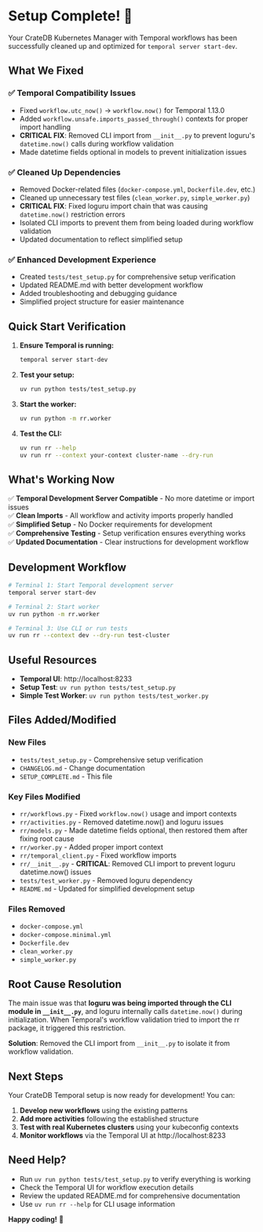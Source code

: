 # Setup Complete! 🎉

Your CrateDB Kubernetes Manager with Temporal workflows has been successfully cleaned up and optimized for `temporal server start-dev`.

## What We Fixed

### ✅ Temporal Compatibility Issues
- Fixed `workflow.utc_now()` → `workflow.now()` for Temporal 1.13.0
- Added `workflow.unsafe.imports_passed_through()` contexts for proper import handling
- **CRITICAL FIX**: Removed CLI import from `__init__.py` to prevent loguru's `datetime.now()` calls during workflow validation
- Made datetime fields optional in models to prevent initialization issues

### ✅ Cleaned Up Dependencies
- Removed Docker-related files (`docker-compose.yml`, `Dockerfile.dev`, etc.)
- Cleaned up unnecessary test files (`clean_worker.py`, `simple_worker.py`)
- **CRITICAL FIX**: Fixed loguru import chain that was causing `datetime.now()` restriction errors
- Isolated CLI imports to prevent them from being loaded during workflow validation
- Updated documentation to reflect simplified setup

### ✅ Enhanced Development Experience
- Created `tests/test_setup.py` for comprehensive setup verification
- Updated README.md with better development workflow
- Added troubleshooting and debugging guidance
- Simplified project structure for easier maintenance

## Quick Start Verification

1. **Ensure Temporal is running:**
   ```bash
   temporal server start-dev
   ```

2. **Test your setup:**
   ```bash
   uv run python tests/test_setup.py
   ```

3. **Start the worker:**
   ```bash
   uv run python -m rr.worker
   ```

4. **Test the CLI:**
   ```bash
   uv run rr --help
   uv run rr --context your-context cluster-name --dry-run
   ```

## What's Working Now

✅ **Temporal Development Server Compatible** - No more datetime or import issues  
✅ **Clean Imports** - All workflow and activity imports properly handled  
✅ **Simplified Setup** - No Docker requirements for development  
✅ **Comprehensive Testing** - Setup verification ensures everything works  
✅ **Updated Documentation** - Clear instructions for development workflow  

## Development Workflow

```bash
# Terminal 1: Start Temporal development server
temporal server start-dev

# Terminal 2: Start worker
uv run python -m rr.worker

# Terminal 3: Use CLI or run tests
uv run rr --context dev --dry-run test-cluster
```

## Useful Resources

- **Temporal UI**: http://localhost:8233
- **Setup Test**: `uv run python tests/test_setup.py`
- **Simple Test Worker**: `uv run python tests/test_worker.py`

## Files Added/Modified

### New Files
- `tests/test_setup.py` - Comprehensive setup verification
- `CHANGELOG.md` - Change documentation
- `SETUP_COMPLETE.md` - This file

### Key Files Modified
- `rr/workflows.py` - Fixed `workflow.now()` usage and import contexts
- `rr/activities.py` - Removed datetime.now() and loguru issues
- `rr/models.py` - Made datetime fields optional, then restored them after fixing root cause
- `rr/worker.py` - Added proper import context
- `rr/temporal_client.py` - Fixed workflow imports
- `rr/__init__.py` - **CRITICAL**: Removed CLI import to prevent loguru datetime.now() issues
- `tests/test_worker.py` - Removed loguru dependency
- `README.md` - Updated for simplified development setup

### Files Removed
- `docker-compose.yml`
- `docker-compose.minimal.yml`
- `Dockerfile.dev`
- `clean_worker.py`
- `simple_worker.py`

## Root Cause Resolution

The main issue was that **loguru was being imported through the CLI module in `__init__.py`**, and loguru internally calls `datetime.now()` during initialization. When Temporal's workflow validation tried to import the rr package, it triggered this restriction.

**Solution**: Removed the CLI import from `__init__.py` to isolate it from workflow validation.

## Next Steps

Your CrateDB Temporal setup is now ready for development! You can:

1. **Develop new workflows** using the existing patterns
2. **Add more activities** following the established structure  
3. **Test with real Kubernetes clusters** using your kubeconfig contexts
4. **Monitor workflows** via the Temporal UI at http://localhost:8233

## Need Help?

- Run `uv run python tests/test_setup.py` to verify everything is working
- Check the Temporal UI for workflow execution details
- Review the updated README.md for comprehensive documentation
- Use `uv run rr --help` for CLI usage information

**Happy coding!** 🚀